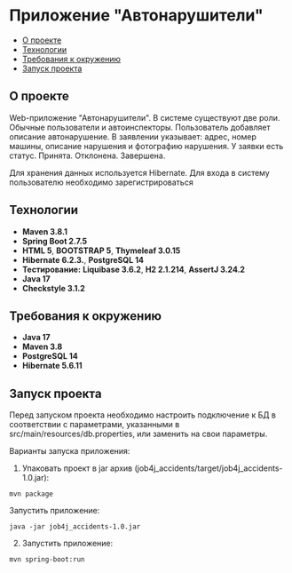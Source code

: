 # Приложение "Автонарушители"

+ [О проекте](#О-проекте)
+ [Технологии](#Технологии)
+ [Требования к окружению](#Требования-к-окружению)
+ [Запуск проекта](#Запуск-проекта)

## О проекте

Web-приложение "Автонарушители".
В системе существуют две роли. Обычные пользователи и автоинспекторы.
Пользователь добавляет описание автонарушение.
В заявлении указывает: адрес, номер машины, описание нарушения и фотографию нарушения.
У заявки есть статус. Принята. Отклонена. Завершена.

Для хранения данных используется Hibernate.
Для входа в систему пользователю необходимо зарегистрироваться

## Технологии

+ **Maven 3.8.1**
+ **Spring Boot 2.7.5**
+ **HTML 5**, **BOOTSTRAP 5**, **Thymeleaf 3.0.15**
+ **Hibernate 6.2.3.**, **PostgreSQL 14**
+ **Тестирование:** **Liquibase 3.6.2**, **H2 2.1.214**, **AssertJ 3.24.2**
+ **Java 17**
+ **Checkstyle 3.1.2**

## Требования к окружению
+ **Java 17**
+ **Maven 3.8**
+ **PostgreSQL 14**
+ **Hibernate 5.6.11**

## Запуск проекта
Перед запуском проекта необходимо настроить подключение к БД в соответствии с параметрами,
указанными в src/main/resources/db.properties, или заменить на свои параметры.

Варианты запуска приложения:
1. Упаковать проект в jar архив (job4j_accidents/target/job4j_accidents-1.0.jar):
``` 
mvn package
``` 
Запустить приложение:
```
java -jar job4j_accidents-1.0.jar 
```
2. Запустить приложение:
```
mvn spring-boot:run
```